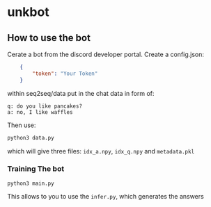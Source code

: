 # unkbot

## How to use the bot
Cerate a bot from the discord developer portal.
Create a config.json: 
```json
    {
        "token": "Your Token"
    }
```
within seq2seq/data put in the chat data in form of: 
```
q: do you like pancakes?
a: no, I like waffles 
``` 

Then use: 
```bash
python3 data.py 
```
which will give three files: `idx_a.npy`, `idx_q.npy` and `metadata.pkl`

### Training The bot

`python3 main.py`

This allows to you to use the `infer.py`, which generates the answers
